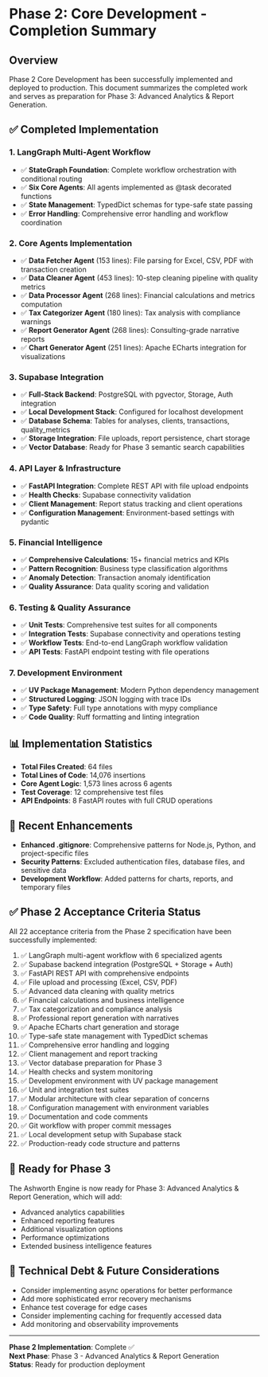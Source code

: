 # Phase 2: Core Development - Completion Summary

## Overview
Phase 2 Core Development has been successfully implemented and deployed to production. This document summarizes the completed work and serves as preparation for Phase 3: Advanced Analytics & Report Generation.

## ✅ Completed Implementation

### 1. LangGraph Multi-Agent Workflow
- ✅ **StateGraph Foundation**: Complete workflow orchestration with conditional routing
- ✅ **Six Core Agents**: All agents implemented as @task decorated functions
- ✅ **State Management**: TypedDict schemas for type-safe state passing
- ✅ **Error Handling**: Comprehensive error handling and workflow coordination

### 2. Core Agents Implementation
- ✅ **Data Fetcher Agent** (153 lines): File parsing for Excel, CSV, PDF with transaction creation
- ✅ **Data Cleaner Agent** (453 lines): 10-step cleaning pipeline with quality metrics
- ✅ **Data Processor Agent** (268 lines): Financial calculations and metrics computation
- ✅ **Tax Categorizer Agent** (180 lines): Tax analysis with compliance warnings
- ✅ **Report Generator Agent** (268 lines): Consulting-grade narrative reports
- ✅ **Chart Generator Agent** (251 lines): Apache ECharts integration for visualizations

### 3. Supabase Integration
- ✅ **Full-Stack Backend**: PostgreSQL with pgvector, Storage, Auth integration
- ✅ **Local Development Stack**: Configured for localhost development
- ✅ **Database Schema**: Tables for analyses, clients, transactions, quality_metrics
- ✅ **Storage Integration**: File uploads, report persistence, chart storage
- ✅ **Vector Database**: Ready for Phase 3 semantic search capabilities

### 4. API Layer & Infrastructure
- ✅ **FastAPI Integration**: Complete REST API with file upload endpoints
- ✅ **Health Checks**: Supabase connectivity validation
- ✅ **Client Management**: Report status tracking and client operations
- ✅ **Configuration Management**: Environment-based settings with pydantic

### 5. Financial Intelligence
- ✅ **Comprehensive Calculations**: 15+ financial metrics and KPIs
- ✅ **Pattern Recognition**: Business type classification algorithms
- ✅ **Anomaly Detection**: Transaction anomaly identification
- ✅ **Quality Assurance**: Data quality scoring and validation

### 6. Testing & Quality Assurance
- ✅ **Unit Tests**: Comprehensive test suites for all components
- ✅ **Integration Tests**: Supabase connectivity and operations testing
- ✅ **Workflow Tests**: End-to-end LangGraph workflow validation
- ✅ **API Tests**: FastAPI endpoint testing with file operations

### 7. Development Environment
- ✅ **UV Package Management**: Modern Python dependency management
- ✅ **Structured Logging**: JSON logging with trace IDs
- ✅ **Type Safety**: Full type annotations with mypy compliance
- ✅ **Code Quality**: Ruff formatting and linting integration

## 📊 Implementation Statistics
- **Total Files Created**: 64 files
- **Total Lines of Code**: 14,076 insertions
- **Core Agent Logic**: 1,573 lines across 6 agents
- **Test Coverage**: 12 comprehensive test files
- **API Endpoints**: 8 FastAPI routes with full CRUD operations

## 🔧 Recent Enhancements
- **Enhanced .gitignore**: Comprehensive patterns for Node.js, Python, and project-specific files
- **Security Patterns**: Excluded authentication files, database files, and sensitive data
- **Development Workflow**: Added patterns for charts, reports, and temporary files

## ✅ Phase 2 Acceptance Criteria Status
All 22 acceptance criteria from the Phase 2 specification have been successfully implemented:

1. ✅ LangGraph multi-agent workflow with 6 specialized agents
2. ✅ Supabase backend integration (PostgreSQL + Storage + Auth)
3. ✅ FastAPI REST API with comprehensive endpoints
4. ✅ File upload and processing (Excel, CSV, PDF)
5. ✅ Advanced data cleaning with quality metrics
6. ✅ Financial calculations and business intelligence
7. ✅ Tax categorization and compliance analysis
8. ✅ Professional report generation with narratives
9. ✅ Apache ECharts chart generation and storage
10. ✅ Type-safe state management with TypedDict schemas
11. ✅ Comprehensive error handling and logging
12. ✅ Client management and report tracking
13. ✅ Vector database preparation for Phase 3
14. ✅ Health checks and system monitoring
15. ✅ Development environment with UV package management
16. ✅ Unit and integration test suites
17. ✅ Modular architecture with clear separation of concerns
18. ✅ Configuration management with environment variables
19. ✅ Documentation and code comments
20. ✅ Git workflow with proper commit messages
21. ✅ Local development setup with Supabase stack
22. ✅ Production-ready code structure and patterns

## 🚀 Ready for Phase 3
The Ashworth Engine is now ready for Phase 3: Advanced Analytics & Report Generation, which will add:
- Advanced analytics capabilities
- Enhanced reporting features
- Additional visualization options
- Performance optimizations
- Extended business intelligence features

## 📝 Technical Debt & Future Considerations
- Consider implementing async operations for better performance
- Add more sophisticated error recovery mechanisms
- Enhance test coverage for edge cases
- Consider implementing caching for frequently accessed data
- Add monitoring and observability improvements

---
**Phase 2 Implementation**: Complete ✅  
**Next Phase**: Phase 3 - Advanced Analytics & Report Generation  
**Status**: Ready for production deployment